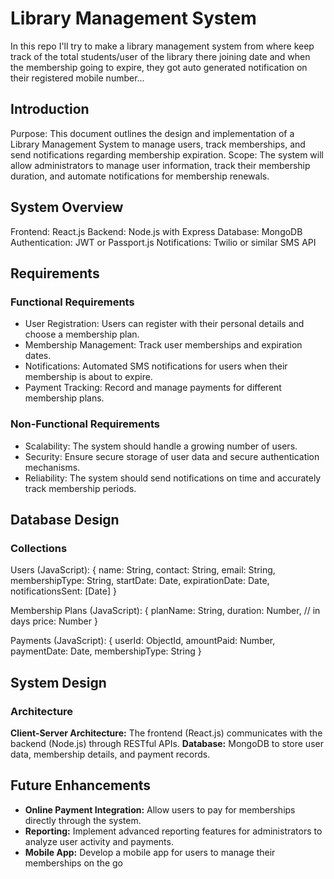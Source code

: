 # Library Management System

In this repo I'll try to make a library management system from where keep track of the total students/user of the library there joining date and when the membership going to expire, they got auto generated notification on their registered mobile number...


## Introduction

Purpose: This document outlines the design and implementation of a Library Management System to manage users, track memberships, and send notifications regarding membership expiration.
Scope: The system will allow administrators to manage user information, track their membership duration, and automate notifications for membership renewals.


## System Overview

Frontend: React.js
Backend: Node.js with Express
Database: MongoDB
Authentication: JWT or Passport.js
Notifications: Twilio or similar SMS API


## Requirements

### Functional Requirements
- User Registration: Users can register with their personal details and choose a membership plan.
- Membership Management: Track user memberships and expiration dates.
- Notifications: Automated SMS notifications for users when their membership is about to expire.
- Payment Tracking: Record and manage payments for different membership plans.

### Non-Functional Requirements
- Scalability: The system should handle a growing number of users.
- Security: Ensure secure storage of user data and secure authentication mechanisms.
- Reliability: The system should send notifications on time and accurately track membership periods.


## Database Design

### Collections
Users (JavaScript):
      {
        name: String,
        contact: String,
        email: String,
        membershipType: String,
        startDate: Date,
        expirationDate: Date,
        notificationsSent: [Date]
      }

Membership Plans (JavaScript):
      {
        planName: String,
        duration: Number, // in days
        price: Number
      }

Payments (JavaScript):
      {
        userId: ObjectId,
        amountPaid: Number,
        paymentDate: Date,
        membershipType: String
      }


## System Design 

### Architecture

**Client-Server Architecture:** The frontend (React.js) communicates with the backend (Node.js) through RESTful APIs.
**Database:** MongoDB to store user data, membership details, and payment records.


## Future Enhancements
- **Online Payment Integration:** Allow users to pay for memberships directly through the system.
- **Reporting:** Implement advanced reporting features for administrators to analyze user activity and payments.
- **Mobile App:** Develop a mobile app for users to manage their memberships on the go





